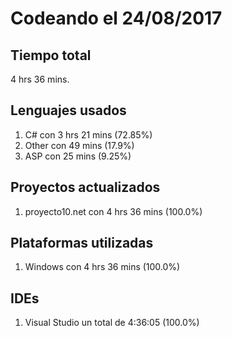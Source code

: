 # Codeando el 24/08/2017

## Tiempo total
4 hrs 36 mins.

## Lenguajes usados
1. C# con 3 hrs 21 mins (72.85%)
1. Other con 49 mins (17.9%)
1. ASP con 25 mins (9.25%)

## Proyectos actualizados
1. proyecto10.net con 4 hrs 36 mins (100.0%)

## Plataformas utilizadas
1. Windows con 4 hrs 36 mins (100.0%)

## IDEs
1. Visual Studio un total de 4:36:05 (100.0%)
